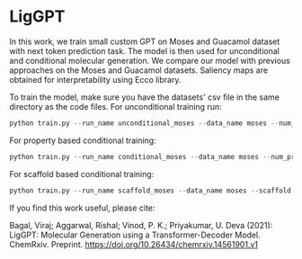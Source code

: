 # LigGPT
In this work, we train small custom GPT on Moses and Guacamol dataset with next token prediction task. The model is then used for unconditional and conditional molecular generation. We compare our model with previous approaches on the Moses and Guacamol datasets. Saliency maps are obtained for interpretability using Ecco library.

To train the model, make sure you have the datasets' csv file in the same directory as the code files.
For unconditional training run:

```python
python train.py --run_name unconditional_moses --data_name moses --num_props 0 
```

For property based conditional training:

```python
python train.py --run_name conditional_moses --data_name moses --num_props 1 --property logp
```

For scaffold based conditional training:

```python
python train.py --run_name scaffold_moses --data_name moses --scaffold --num_props 0
```

If you find this work useful, please cite:

Bagal, Viraj; Aggarwal, Rishal; Vinod, P. K.; Priyakumar, U. Deva (2021): LigGPT: Molecular Generation using a Transformer-Decoder Model. ChemRxiv. Preprint. https://doi.org/10.26434/chemrxiv.14561901.v1 
